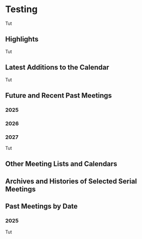 <head>
  <link rel="stylesheet" href="assets/style.css">
</head>

# Testing

Tut
## Highlights

Tut

## Latest Additions to the Calendar

Tut

## Future and Recent Past Meetings

### 2025

### 2026

### 2027

Tut

## Other Meeting Lists and Calendars

## Archives and Histories of Selected Serial Meetings

## Past Meetings by Date

### 2025

Tut
